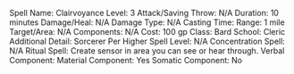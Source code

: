 
Spell Name: Clairvoyance
Level: 3
Attack/Saving Throw: N/A
Duration: 10 minutes
Damage/Heal: N/A
Damage Type: N/A
Casting Time: 
Range: 1 mile
Target/Area: N/A
Components: N/A
Cost: 100 gp
Class: Bard
School:  Cleric
Additional Detail:  Sorcerer
Per Higher Spell Level: N/A
Concentration Spell: N/A
Ritual Spell: Create sensor in area you can see or hear through.
Verbal Component: 
Material Component: Yes
Somatic Component: No
